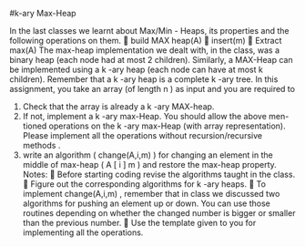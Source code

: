 #k-ary Max-Heap

In the last classes we learnt about Max/Min - Heaps, its properties and the
following operations on them.

build
MAX
heap(A)

insert(m)

Extract
max(A)
The max-heap implementation we dealt with, in the class, was a binary heap
(each node had at most 2 children). Similarly, a MAX-Heap can be implemented
using a
k
-ary heap (each node can have at most
k
children). Remember that a
k
-ary heap is a complete
k
-ary tree.
In this assignment, you take an array (of length
n
) as input and you are required
to
1. Check that the array is already a
k
-ary MAX-heap.
2. If not, implement a
k
-ary max-Heap. You should allow the above men-
tioned operations on the
k
-ary max-Heap (with array representation).
Please implement all the operations
without recursion/recursive
methods
.
3. write an algorithm (
change(A,i,m)
) for changing an element in the
middle of max-heap (
A
[
i
]
m
) and restore the max-heap property.
Notes:

Before starting coding revise the algorithms taught in the class.

Figure out the corresponding algorithms for
k
-ary heaps.

To implement
change(A,i,m)
, remember that in class we discussed two
algorithms for pushing an element up or down. You can use those routines
depending on whether the changed number is bigger or smaller than the
previous number.

Use the template given to you for implementing all the operations.
